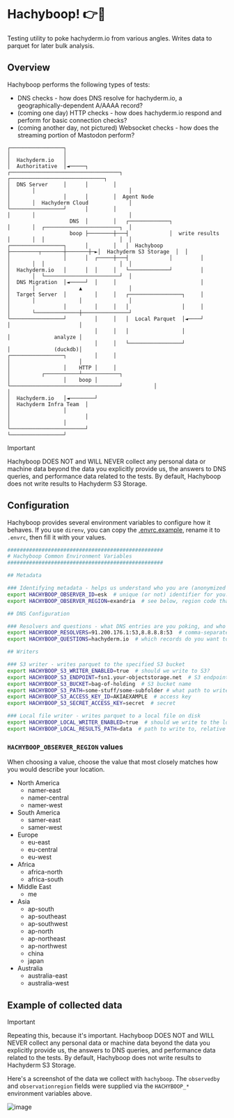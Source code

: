 # Hachyboop! 👉🐘

Testing utility to poke hachyderm.io from various angles. Writes data to parquet for later bulk analysis.

## Overview

Hachyboop performs the following types of tests:

- DNS checks - how does DNS resolve for hachyderm.io, a geographically-dependent A/AAAA record?
- (coming one day) HTTP checks - how does hachyderm.io respond and perform for basic connection checks?
- (coming another day, not pictured) Websocket checks - how does the streaming portion of Mastodon perform?

```
┌─────────────────┐                                                                                           
│                 │                                                                                           
│  Hachyderm.io   │                                                                                           
│  Authoritative  │◄─────┐        ┌───────────────────────────────────┐       ┌──────────────────────────────┐
│  DNS Server     │      │        │                                   │       │                              │
│                 │      │        │  Agent Node                       │       │  Hachyderm Cloud             │
└─────────────────┘      │        │                                   │       │                              │
                    DNS  │        │   ┌─────────────┐                 │       │  ┌────────────────────────┐  │
                    boop ├────────┼───┤             │  write results  │       │  │                        │  │
┌─────────────────┐      │        │   │  Hachyboop  ├─────────┬───────┼───────┼─►│  Hachyderm S3 Storage  │  │
│                 │      │  ┌─────┼───┤             │         │       │       │  │                        │  │
│  Hachyderm.io   │      │  │     │   └─────────────┘         │       │       │  └────────────────────────┘  │
│  DNS Migration  │◄─────┘  │     │                           │       │       │              ▲               │
│  Target Server  │         │     │   ┌─────────────────┐     │       │       │              │               │
│                 │         │     │   │                 │     │       │       └──────────────┼───────────────┘
└─────────────────┘         │     │   │  Local Parquet  │◄────┘       │                      │                
                            │     │   │                 │             │              analyze │                
                            │     │   └─────────────────┘             │              (duckdb)│                
┌─────────────────┐         │     │                                   │                      │                
│                 │    HTTP │     │                                   │          ┌───────────┴────────────┐   
│                 │    boop │     └───────────────────────────────────┘          │                        │   
│  Hachyderm.io   │◄────────┘                                                    │  Hachyderm Infra Team  │   
│                 │                                                              │                        │   
│                 │                                                              └────────────────────────┘   
└─────────────────┘                                                                                           
```

> [!IMPORTANT]  
> Hachyboop DOES NOT and WILL NEVER collect any personal data or machine data beyond the data you explicitly provide us, the answers to DNS queries, and performance data related to the tests. By default, Hachyboop does not write results to Hachyderm S3 Storage.

## Configuration

Hachyboop provides several environment variables to configure how it behaves. If you use `direnv`, you can copy the [.envrc.example](./envrc.example), rename it to `.envrc`, then fill it with your values.

```bash
##################################################
# Hachyboop Common Environment Variables
##################################################

## Metadata

### Identifying metadata - helps us understand who you are (anonymized OK) and where you're coming from (broadly)
export HACHYBOOP_OBSERVER_ID=esk  # unique (or not) identifier for you. recommendation is you provide a pseudonym or generated unique ID.
export HACHYBOOP_OBSERVER_REGION=exandria  # see below, region code that most closely matches where you are

## DNS Configuration

### Resolvers and questions - what DNS entries are you poking, and who are you asking?
export HACHYBOOP_RESOLVERS=91.200.176.1:53,8.8.8.8:53  # comma-separated, requires port number, e.g. 8.8.8.8:53
export HACHYBOOP_QUESTIONS=hachyderm.io  # which records do you want to test

## Writers

### S3 writer - writes parquet to the specified S3 bucket
export HACHYBOOP_S3_WRITER_ENABLED=true  # should we write to S3?
export HACHYBOOP_S3_ENDPOINT=fsn1.your-objectstorage.net  # S3 endpoint
export HACHYBOOP_S3_BUCKET=bag-of-holding  # S3 bucket name
export HACHYBOOP_S3_PATH=some-stuff/some-subfolder # what path to write to on S3
export HACHYBOOP_S3_ACCESS_KEY_ID=AKIAEXAMPLE  # access key
export HACHYBOOP_S3_SECRET_ACCESS_KEY=secret  # secret

### Local file writer - writes parquet to a local file on disk
export HACHYBOOP_LOCAL_WRITER_ENABLED=true  # should we write to the local disk
export HACHYBOOP_LOCAL_RESULTS_PATH=data  # path to write to, relative to where hachyboop is running
```

### `HACHYBOOP_OBSERVER_REGION` values

When choosing a value, choose the value that most closely matches how you would describe your location.

- North America
  - namer-east
  - namer-central
  - namer-west
- South America
  - samer-east
  - samer-west
- Europe
  - eu-east
  - eu-central
  - eu-west
- Africa
  - africa-north
  - africa-south
- Middle East
  - me
- Asia
  - ap-south
  - ap-southeast
  - ap-southwest
  - ap-north
  - ap-northeast
  - ap-northwest
  - china
  - japan
- Australia
  - australia-east
  - australia-west

## Example of collected data

> [!IMPORTANT]  
> Repeating this, because it's important. Hachyboop DOES NOT and WILL NEVER collect any personal data or machine data beyond the data you explicitly provide us, the answers to DNS queries, and performance data related to the tests. By default, Hachyboop does not write results to Hachyderm S3 Storage.

Here's a screenshot of the data we collect with `hachyboop`. The `observedby` and `observationregion` fields were supplied via the `HACHYBOOP_*` environment variables above.

![image](https://github.com/user-attachments/assets/3e1a8ddf-7777-4336-8139-b233e53839c6)

  

